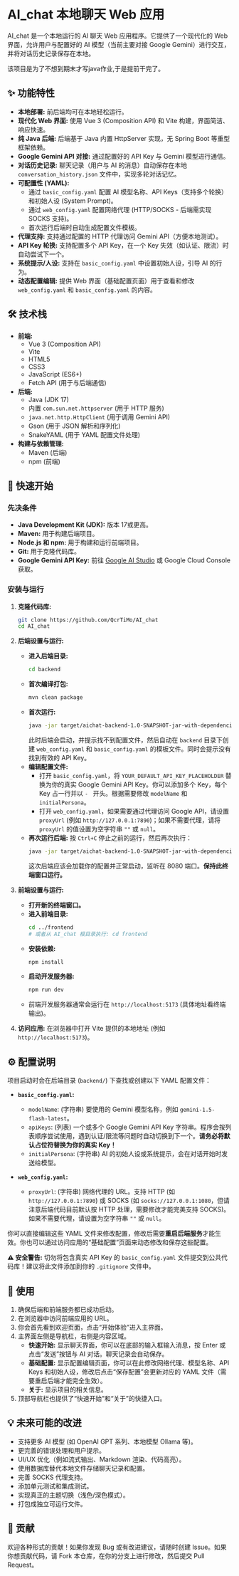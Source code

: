 # AI_chat 本地聊天 Web 应用

AI_chat 是一个本地运行的 AI 聊天 Web 应用程序。它提供了一个现代化的 Web 界面，允许用户与配置好的 AI 模型（当前主要对接 Google Gemini）进行交互，并将对话历史记录保存在本地。

该项目是为了不想到期末才写java作业,于是提前干完了。


## ✨ 功能特性

*   **本地部署:** 前后端均可在本地轻松运行。
*   **现代化 Web 界面:** 使用 Vue 3 (Composition API) 和 Vite 构建，界面简洁、响应快速。
*   **纯 Java 后端:** 后端基于 Java 内置 HttpServer 实现，无 Spring Boot 等重型框架依赖。
*   **Google Gemini API 对接:** 通过配置好的 API Key 与 Gemini 模型进行通信。
*   **对话历史记录:** 聊天记录（用户与 AI 的消息）自动保存在本地 `conversation_history.json` 文件中，实现多轮对话记忆。
*   **可配置性 (YAML):**
    *   通过 `basic_config.yaml` 配置 AI 模型名称、API Keys（支持多个轮换）和初始人设 (System Prompt)。
    *   通过 `web_config.yaml` 配置网络代理 (HTTP/SOCKS - 后端需实现 SOCKS 支持)。
    *   首次运行后端时自动生成配置文件模板。
*   **代理支持:** 支持通过配置的 HTTP 代理访问 Gemini API（方便本地测试）。
*   **API Key 轮换:** 支持配置多个 API Key，在一个 Key 失效（如认证、限流）时自动尝试下一个。
*   **系统提示/人设:** 支持在 `basic_config.yaml` 中设置初始人设，引导 AI 的行为。
*   **动态配置编辑:** 提供 Web 界面（基础配置页面）用于查看和修改 `web_config.yaml` 和 `basic_config.yaml` 的内容。

## 🛠️ 技术栈

*   **前端:**
    *   Vue 3 (Composition API)
    *   Vite
    *   HTML5
    *   CSS3
    *   JavaScript (ES6+)
    *   Fetch API (用于与后端通信)
*   **后端:**
    *   Java (JDK 17)
    *   内置 `com.sun.net.httpserver` (用于 HTTP 服务)
    *   `java.net.http.HttpClient` (用于调用 Gemini API)
    *   Gson (用于 JSON 解析和序列化)
    *   SnakeYAML (用于 YAML 配置文件处理)
*   **构建与依赖管理:**
    *   Maven (后端)
    *   npm (前端)

## 🚀 快速开始

### 先决条件

*   **Java Development Kit (JDK):** 版本 17或更高。
*   **Maven:** 用于构建后端项目。
*   **Node.js 和 npm:** 用于构建和运行前端项目。
*   **Git:** 用于克隆代码库。
*   **Google Gemini API Key:** 前往 [Google AI Studio](https://aistudio.google.com/) 或 Google Cloud Console 获取。

### 安装与运行

1.  **克隆代码库:**
    ```bash
    git clone https://github.com/QcrTiMo/AI_chat 
    cd AI_chat
    ```

2.  **后端设置与运行:**
    *   **进入后端目录:**
        ```bash
        cd backend
        ```
    *   **首次编译打包:**
        ```bash
        mvn clean package
        ```
    *   **首次运行:**
        ```bash
        java -jar target/aichat-backend-1.0-SNAPSHOT-jar-with-dependencies.jar
        ```
        此时后端会启动，并提示找不到配置文件，然后自动在 `backend` 目录下创建 `web_config.yaml` 和 `basic_config.yaml` 的模板文件。同时会提示没有找到有效的 API Key。
    *   **编辑配置文件:**
        *   打开 `basic_config.yaml`，将 `YOUR_DEFAULT_API_KEY_PLACEHOLDER` 替换为你的真实 Google Gemini API Key。你可以添加多个 Key，每个 Key 占一行并以 `- ` 开头。根据需要修改 `modelName` 和 `initialPersona`。
        *   打开 `web_config.yaml`，如果需要通过代理访问 Google API，请设置 `proxyUrl` (例如 `http://127.0.0.1:7890`)；如果不需要代理，请将 `proxyUrl` 的值设置为空字符串 `""` 或 `null`。
    *   **再次运行后端:** 按 `Ctrl+C` 停止之前的运行，然后再次执行：
        ```bash
        java -jar target/aichat-backend-1.0-SNAPSHOT-jar-with-dependencies.jar
        ```
        这次后端应该会加载你的配置并正常启动，监听在 8080 端口。**保持此终端窗口运行。**

3.  **前端设置与运行:**
    *   **打开新的终端窗口。**
    *   **进入前端目录:**
        ```bash
        cd ../frontend
        # 或者从 AI_chat 根目录执行: cd frontend
        ```
    *   **安装依赖:**
        ```bash
        npm install
        ```
    *   **启动开发服务器:**
        ```bash
        npm run dev
        ```
    *   前端开发服务器通常会运行在 `http://localhost:5173` (具体地址看终端输出)。

4.  **访问应用:** 在浏览器中打开 Vite 提供的本地地址 (例如 `http://localhost:5173`)。

## ⚙️ 配置说明

项目启动时会在后端目录 (`backend/`) 下查找或创建以下 YAML 配置文件：

*   **`basic_config.yaml`:**
    *   `modelName`: (字符串) 要使用的 Gemini 模型名称，例如 `gemini-1.5-flash-latest`。
    *   `apiKeys`: (列表) 一个或多个 Google Gemini API Key 字符串。程序会按列表顺序尝试使用，遇到认证/限流等问题时自动切换到下一个。**请务必将默认占位符替换为你的真实 Key！**
    *   `initialPersona`: (字符串) AI 的初始人设或系统提示，会在对话开始时发送给模型。

*   **`web_config.yaml`:**
    *   `proxyUrl`: (字符串) 网络代理的 URL。支持 HTTP (如 `http://127.0.0.1:7890`) 或 SOCKS (如 `socks://127.0.0.1:1080`，但请注意后端代码目前默认按 HTTP 处理，需要修改才能完美支持 SOCKS)。如果不需要代理，请设置为空字符串 `""` 或 `null`。

你可以直接编辑这些 YAML 文件来修改配置，修改后需要**重启后端服务**才能生效。你也可以通过访问应用的“基础配置”页面来动态修改和保存这些配置。

**⚠️ 安全警告:** 切勿将包含真实 API Key 的 `basic_config.yaml` 文件提交到公共代码库！建议将此文件添加到你的 `.gitignore` 文件中。

## 📖 使用

1.  确保后端和前端服务都已成功启动。
2.  在浏览器中访问前端应用的 URL。
3.  你会首先看到欢迎页面，点击“开始体验”进入主界面。
4.  主界面左侧是导航栏，右侧是内容区域。
    *   **快速开始:** 显示聊天界面，你可以在底部的输入框输入消息，按 Enter 或点击“发送”按钮与 AI 对话。聊天记录会自动保存。
    *   **基础配置:** 显示配置编辑页面，你可以在此修改网络代理、模型名称、API Keys 和初始人设，修改后点击“保存配置”会更新对应的 YAML 文件（需要重启后端才能完全生效）。
    *   **关于:** 显示项目的相关信息。
5.  顶部导航栏也提供了“快速开始”和“关于”的快捷入口。

## 💡 未来可能的改进

*   支持更多 AI 模型 (如 OpenAI GPT 系列、本地模型 Ollama 等)。
*   更完善的错误处理和用户提示。
*   UI/UX 优化（例如流式输出、Markdown 渲染、代码高亮）。
*   使用数据库替代本地文件存储聊天记录和配置。
*   完善 SOCKS 代理支持。
*   添加单元测试和集成测试。
*   实现真正的主题切换（浅色/深色模式）。
*   打包成独立可运行文件。

## 🤝 贡献

欢迎各种形式的贡献！如果你发现 Bug 或有改进建议，请随时创建 Issue。如果你想贡献代码，请 Fork 本仓库，在你的分支上进行修改，然后提交 Pull Request。
